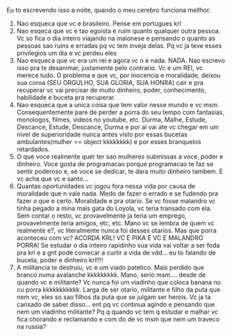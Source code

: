 Eu to escrevendo isso a noite, quando o meu cerebro funciona mellhor.

1. Nao esqueca que vc e brasileiro. Pense em portugues krl
2. Nao esqeca que vc e tao egoista e ruim quanto qualquer outra pessoa. Vc so fica o dia inteiro viajando na maionese e pensando o quanto as pessoas sao ruins e erradas pq vc tem inveja delas. Pq vc ja teve esses privilegios um dia e vc perdeu eles
3. Nao esqueca que vc era um rei e agora vc n e nada. NADA. Nao escrevo isso pra te desanimar, justamente pelo contrario. Vc e um REI, vc merece tudo. O problema e que vc, por inocencia e moralidade, deixou sua coroa (SEU ORGULHO, SUA GLORIA, SUA HONRA) cair e pra recuperar vc vai precisar de muito dinheiro, poder, conhecimento, habilidade e buceta pra recuperar.
4. Nao esqueca que a unica coisa que tem valor nesse mundo e vc msm. Consequentemente pare de perder a porra do seu tempo com fantasias, monologos, filmes, videos no youtube, etc. Durma, Malhe, Estude, Descance, Estude, Descance, Durma e por ai vai ate vc chegar em um nivel de superioridade nunca antes visto por essas bucetas ambulantes(mulher == object kkkkkkkk) e por esses  branquelos retardados.
5. O que voce realmente quer  ter sao mulheres submissas a voce, poder e dinheiro. Voce gosta de programacao porque programacao te faz se sentir poderoso e, se voce se dedicar, te dara muito dinheiro tambem. E vc acha que vc e santo...
6. Quantas oportunidades vc jogou fora nessa vida por causa de moralidade que n vale nada. Medo de fazer o errado e se fudendo pra fazer o que e certo. Moralidade e pra otario. Se vc fosse malandro vc tinha pegado a mina mais gata do Loyola, vc teria transado com ela. Sem contar o resto, vc provavelmente ja teria um emprego, provavelmente teria amigos, etc, etc. Mano vc se lembra de quem vc  realmente e?, vc literalmente nunca foi desses otarios. Mas que porra aconteceu com vc? ACORDA KRL! VC E PIKA E VC E MALANDRO PORRA! Se estudar o dia inteiro rapidinho sua vida vai voltar a ser foda pra krl e a gnt pode comecar a curtir a vida de vdd... eu to falando de buceta, poder e dinheiro krl!!!!
7. A militancia te destruiu, vc e um viado patetico. Mais perdido que branco numa avalanche kkkkkkkkk. Mano, serio msm.... desde de quando vc e militante? Vc nunca foi um viadinho que coloca banana no cu porra kkkkkkkkkkk. Larga de ser otario, militante e filho da puta que nem vc, eles so sao filhos da puta que se julgam ser herois. Vc ja ta cansado de saber disso... ent pq vc continua agindo e pensando que nem um viadinho militante? Pq q quando vc tem q estudar e malhar vc fica chorando e  reclamando e com do de vc msm que nem um traveco na russia?
